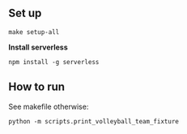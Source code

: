 ## Set up

```commandline
make setup-all
```

**Install serverless**

```commandline
npm install -g serverless
```

## How to run

See makefile otherwise:

```commandline
python -m scripts.print_volleyball_team_fixture
```